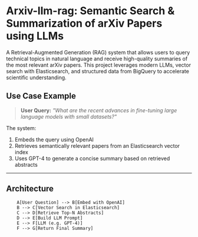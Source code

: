 # Arxiv-llm-rag: Semantic Search & Summarization of arXiv Papers using LLMs

A Retrieval-Augmented Generation (RAG) system that allows users to query technical topics in natural language and receive high-quality summaries of the most relevant arXiv papers. This project leverages modern LLMs, vector search with Elasticsearch, and structured data from BigQuery to accelerate scientific understanding.


## Use Case Example

> **User Query:** _"What are the recent advances in fine-tuning large language models with small datasets?"_

The system:
1. Embeds the query using OpenAI
2. Retrieves semantically relevant papers from an Elasticsearch vector index
3. Uses GPT-4 to generate a concise summary based on retrieved abstracts

---

## Architecture

```
    A[User Question] --> B[Embed with OpenAI]
    B --> C[Vector Search in Elasticsearch]
    C --> D[Retrieve Top-N Abstracts]
    D --> E[Build LLM Prompt]
    E --> F[LLM (e.g. GPT-4)]
    F --> G[Return Final Summary]